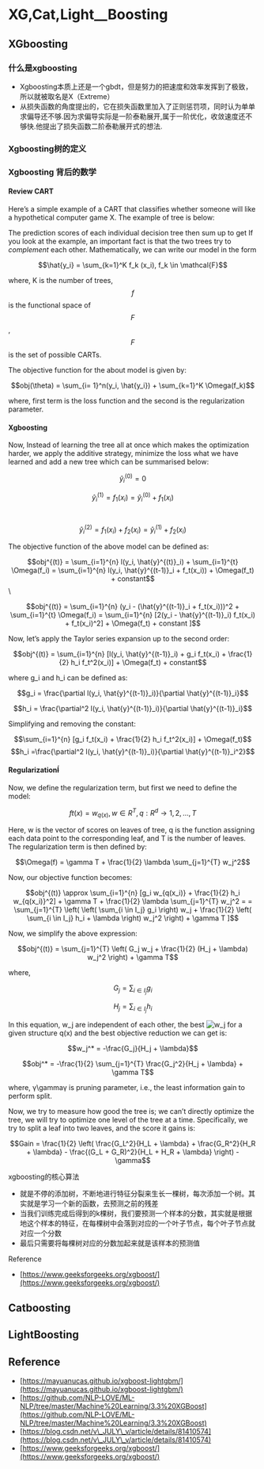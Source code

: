# XG,Cat,Light\_\_Boosting

## XGboosting

### 什么是xgboosting

* Xgboosting本质上还是一个gbdt，但是努力的把速度和效率发挥到了极致，所以就被取名是X（Extreme）
* 从损失函数的角度提出的，它在损失函数里加入了正则惩罚项，同时认为单单求偏导还不够.因为求偏导实际是一阶泰勒展开,属于一阶优化，收敛速度还不够快.他提出了损失函数二阶泰勒展开式的想法.

### Xgboosting树的定义



### Xgboosting 背后的数学

#### Review CART

Here’s a simple example of a CART that classifies whether someone will like a hypothetical computer game X. The example of tree is below:

The prediction scores of each individual decision tree then sum up to get  If you look at the example, an important fact is that the two trees try to _complement_ each other. Mathematically, we can write our model in the form

&#x20;                                                                $$\hat{y_i} = \sum_{k=1}^K f_k (x_i), f_k \in \mathcal{F}$$

where, K is the number of trees, $$f$$ is the functional space of $$F$$, $$F$$ is the set of possible CARTs.

The objective function for the about model is given by:

&#x20;                                                             $$obj(\theta) = \sum_{i= 1}^n(y_i, \hat{y_i}) + \sum_{k=1}^K \Omega(f_k)$$

where, first term is the loss function and the second is the regularization parameter.

#### Xgboosting

Now, Instead of learning the tree all at once which makes the optimization harder, we apply the additive strategy, minimize the loss what we have learned and add a new tree which can be summarised below:

$$\hat{y}_i^{(0)} = 0$$&#x20;

$$\hat{y}_i^{(1)} = f_1(x_i) =\hat{y}_i^{(0)} + f_1(x_i)$$　

$$\hat{y}^{(2)}_i = f_1(x_i) + f_2(x_i) = \hat{y}^{(1)}_i + f_2(x_i)$$

The objective function of the above model can be defined as:

$$obj^{(t)} = \sum_{i=1}^{n} l(y_i, \hat{y}^{(t)}_i) + \sum_{i=1}^{t} \Omega(f_i) = \sum_{i=1}^{n} l(y_i, \hat{y}^{(t-1)}_i + f_t(x_i)) + \Omega(f_t) + constant$$\


$$obj^{(t)} = \sum_{i=1}^{n} (y_i - (\hat{y}^{(t-1)}_i + f_t(x_i)))^2 + \sum_{i=1}^{t} \Omega(f_i) = \sum_{i=1}^{n} [2(y_i - \hat{y}^{(t-1)}_i) f_t(x_i) + f_t(x_i)^2] + \Omega(f_t) + constant ]$$

Now, let’s apply the Taylor series expansion up to the second order:

$$obj^{(t)} = \sum_{i=1}^{n} [l(y_i, \hat{y}^{(t-1)}_i) + g_i f_t(x_i) + \frac{1}{2} h_i f_t^2(x_i)] + \Omega(f_t) + constant$$

where g\_i and h\_i can be defined as:

$$g_i = \frac{\partial l(y_i, \hat{y}^{(t-1)}_i)}{\partial \hat{y}^{(t-1)}_i}$$

$$h_i = \frac{\partial^2 l(y_i, \hat{y}^{(t-1)}_i)}{\partial \hat{y}^{(t-1)}_i}$$

Simplifying and removing the constant:

$$\sum_{i=1}^{n} [g_i f_t(x_i) + \frac{1}{2} h_i f_t^2(x_i)] + \Omega(f_t)$$$$h_i =\frac{\partial^2 l(y_i, \hat{y}^{(t-1)}_i)}{\partial \hat{y}^{(t-1)}_i^2}$$

#### Regularization~~Í~~

Now, we define the regularization term, but first we need to define the model:

$$ft(x) = w_{q(x)}, w \in R^T, q : R^d \rightarrow {1, 2, ..., T}$$

Here, w is the vector of scores on leaves of tree, q is the function assigning each data point to the corresponding leaf, and T is the number of leaves. The regularization term is then defined by:

$$\Omega(f) = \gamma T + \frac{1}{2} \lambda \sum_{j=1}^{T} w_j^2$$

Now, our objective function becomes:

$$obj^{(t)} \approx \sum_{i=1}^{n} [g_i w_{q(x_i)} + \frac{1}{2} h_i w_{q(x_i)}^2] + \gamma T + \frac{1}{2} \lambda \sum_{j=1}^{T} w_j^2 = = \sum_{j=1}^{T} \left( \left( \sum_{i \in I_j} g_i \right) w_j + \frac{1}{2} \left( \sum_{i \in I_j} h_i + \lambda \right) w_j^2 \right) + \gamma T ]$$

Now, we simplify the above expression:

$$obj^{(t)} = \sum_{j=1}^{T} \left( G_j w_j + \frac{1}{2} (H_j + \lambda) w_j^2 \right) + \gamma T$$

where,

$$G_j = \sum_{i \in I_j} g_i$$

$$H_j = \sum_{i \in I_j} h_i$$

In this equation, w\_j are independent of each other, the best ![w\_j](https://www.geeksforgeeks.org/wp-content/ql-cache/quicklatex.com-0a9d7fe27854af070301d3307810c89f\_l3.svg) for a given structure q(x) and the best objective reduction we can get is:

$$w_j^* = -\frac{G_j}{H_j + \lambda}$$&#x20;

$$obj^* = -\frac{1}{2} \sum_{j=1}^{T} \frac{G_j^2}{H_j + \lambda} + \gamma T$$&#x20;

where, γ\gammaγ is pruning parameter, i.e., the least information gain to perform split.

Now, we try to measure how good the tree is; we can’t directly optimize the tree, we will try to optimize one level of the tree at a time. Specifically, we try to split a leaf into two leaves, and the score it gains is:

$$Gain = \frac{1}{2} \left( \frac{G_L^2}{H_L + \lambda} + \frac{G_R^2}{H_R + \lambda} - \frac{(G_L + G_R)^2}{H_L + H_R + \lambda} \right) - \gamma$$





xgboosting的核心算法

* 就是不停的添加树，不断地进行特征分裂来生长一棵树，每次添加一个树。其实就是学习一个新的函数，去预测之前的残差
* 当我们训练完成后得到的k棵树，我们要预测一个样本的分数，其实就是根据地这个样本的特征，在每棵树中会落到对应的一个叶子节点，每个叶子节点就对应一个分数
* 最后只需要将每棵树对应的分数加起来就是该样本的预测值



Reference

* [https://www.geeksforgeeks.org/xgboost/](https://www.geeksforgeeks.org/xgboost/)























## Catboosting



## LightBoosting







## Reference

* [https://mayuanucas.github.io/xgboost-lightgbm/](https://mayuanucas.github.io/xgboost-lightgbm/)
* [https://github.com/NLP-LOVE/ML-NLP/tree/master/Machine%20Learning/3.3%20XGBoost](https://github.com/NLP-LOVE/ML-NLP/tree/master/Machine%20Learning/3.3%20XGBoost)
* [https://blog.csdn.net/v\_JULY\_v/article/details/81410574](https://blog.csdn.net/v\_JULY\_v/article/details/81410574)
* [https://www.geeksforgeeks.org/xgboost/](https://www.geeksforgeeks.org/xgboost/)
